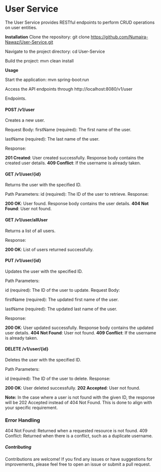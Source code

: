 # **User Service**
The User Service provides RESTful endpoints to perform CRUD operations on user entities.

**Installation**
Clone the repository: git clone https://github.com/Numaira-Nawaz/User-Service.git

Navigate to the project directory: cd User-Service

Build the project: mvn clean install

**Usage**

Start the application: mvn spring-boot:run

Access the API endpoints through http://localhost:8080/v1/user

Endpoints.

#### **POST /v1/user**
Creates a new user.

Request Body:
firstName (required): The first name of the user.

lastName (required): The last name of the user.

Response:

**201 Created**: User created successfully. Response body contains the created user details.
**409 Conflict**: If the username is already taken.

#### **GET /v1/user/{id}**
Returns the user with the specified ID.

Path Parameters:
id (required): The ID of the user to retrieve.
Response:

**200 OK**: User found. Response body contains the user details.
**404 Not Found**: User not found.

#### **GET /v1/user/allUser**
Returns a list of all users.

Response:

**200 OK**: List of users returned successfully.

#### **PUT /v1/user/{id}**
Updates the user with the specified ID.

Path Parameters:

id (required): The ID of the user to update.
Request Body:

firstName (required): The updated first name of the user.

lastName (required): The updated last name of the user.

Response:

**200 OK**: User updated successfully. Response body contains the updated user details.
**404 Not Found**: User not found.
**409 Conflict**: If the username is already taken.

#### **DELETE /v1/user/{id}**
Deletes the user with the specified ID.

Path Parameters:

id (required): The ID of the user to delete.
Response:

**200 OK**: User deleted successfully.
**202 Accepted**: User not found.

**Note:** In the case where a user is not found with the given ID, the response will be 202 Accepted instead of 404 Not Found. This is done to align with your specific requirement.

### **Error Handling**
404 Not Found: Returned when a requested resource is not found.
409 Conflict: Returned when there is a conflict, such as a duplicate username.

##### **Contributing**
Contributions are welcome! If you find any issues or have suggestions for improvements, please feel free to open an issue or submit a pull request.

